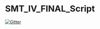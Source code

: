 # SMT_IV_FINAL_Script

[![Gitter](https://badges.gitter.im/aetiology/SMT_IV_FINAL_Script.svg)](https://gitter.im/aetiology/SMT_IV_FINAL_Script?utm_source=badge&utm_medium=badge&utm_campaign=pr-badge&utm_content=badge)